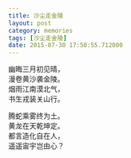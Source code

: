 ```yaml
---
title: 沙尘走金陵
layout: post
category: memories
tags: [沙尘走金陵]
date: 2015-07-30 17:50:55.712000
---
```


幽晦三月初见晴，  
漫卷黄沙袭金陵。  
烟雨江南漠北气，  
书生戎装关山行。  
 
腾蛇乘雾终为土。  
黄龙在天乾坤定。  
都言造化自在人，  
遥遥宙宇岂由心？  
